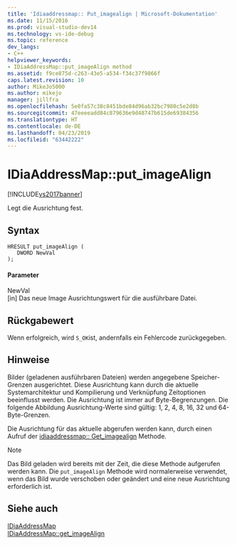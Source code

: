 ```yaml
---
title: 'Idiaaddressmap:: Put_imagealign | Microsoft-Dokumentation'
ms.date: 11/15/2016
ms.prod: visual-studio-dev14
ms.technology: vs-ide-debug
ms.topic: reference
dev_langs:
- C++
helpviewer_keywords:
- IDiaAddressMap::put_imageAlign method
ms.assetid: f9ce875d-c263-43e5-a534-f34c37f9866f
caps.latest.revision: 10
author: MikeJo5000
ms.author: mikejo
manager: jillfra
ms.openlocfilehash: 5e0fa57c38c8451bde84d96ab32bc7980c5e2d8b
ms.sourcegitcommit: 47eeeeadd84c879636e9d48747b615de69384356
ms.translationtype: HT
ms.contentlocale: de-DE
ms.lasthandoff: 04/23/2019
ms.locfileid: "63442222"
---
```

# <a name="idiaaddressmapputimagealign"></a>IDiaAddressMap::put_imageAlign
[!INCLUDE[vs2017banner](../../includes/vs2017banner.md)]

Legt die Ausrichtung fest.  
  
## <a name="syntax"></a>Syntax  
  
```cpp#  
HRESULT put_imageAlign (   
   DWORD NewVal  
);  
```  
  
#### <a name="parameters"></a>Parameter  
 NewVal  
 [in] Das neue Image Ausrichtungswert für die ausführbare Datei.  
  
## <a name="return-value"></a>Rückgabewert  
 Wenn erfolgreich, wird `S_OK`ist, andernfalls ein Fehlercode zurückgegeben.  
  
## <a name="remarks"></a>Hinweise  
 Bilder (geladenen ausführbaren Dateien) werden angegebene Speicher-Grenzen ausgerichtet. Diese Ausrichtung kann durch die aktuelle Systemarchitektur und Kompilierung und Verknüpfung Zeitoptionen beeinflusst werden. Die Ausrichtung ist immer auf Byte-Begrenzungen. Die folgende Abbildung Ausrichtung-Werte sind gültig: 1, 2, 4, 8, 16, 32 und 64-Byte-Grenzen.  
  
 Die Ausrichtung für das aktuelle abgerufen werden kann, durch einen Aufruf der [idiaaddressmap:: Get_imagealign](../../debugger/debug-interface-access/idiaaddressmap-get-imagealign.md) Methode.  
  
> [!NOTE]
> Das Bild geladen wird bereits mit der Zeit, die diese Methode aufgerufen werden kann. Die `put_imageAlign` Methode wird normalerweise verwendet, wenn das Bild wurde verschoben oder geändert und eine neue Ausrichtung erforderlich ist.  
  
## <a name="see-also"></a>Siehe auch  
 [IDiaAddressMap](../../debugger/debug-interface-access/idiaaddressmap.md)   
 [IDiaAddressMap::get_imageAlign](../../debugger/debug-interface-access/idiaaddressmap-get-imagealign.md)
